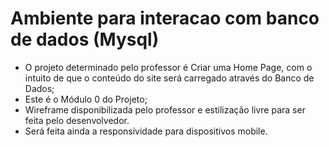 # Ambiente para interacao com banco de dados (Mysql)


- O projeto determinado pelo professor é Criar uma Home Page, com o intuito de que o conteúdo do site será carregado através do Banco de Dados;
- Este é o Módulo 0 do Projeto;
- Wireframe disponibilizada pelo professor e estilização livre para ser feita pelo desenvolvedor.
-  Será feita ainda a  responsividade para dispositivos mobile.
